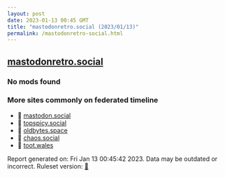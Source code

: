 ```yaml
---
layout: post
date: 2023-01-13 00:45 GMT
title: "mastodonretro.social (2023/01/13)"
permalink: /mastodonretro-social.html
---
```


## [mastodonretro.social](https://mastodonretro.social)

### No mods found

### More sites commonly on federated timeline

* 🐘 [mastodon.social](/mastodon-social.html)
* 🐘 [topspicy.social](/topspicy-social.html)
* 🐘 [oldbytes.space](/oldbytes-space.html)
* 🐘 [chaos.social](/chaos-social.html)
* 🐘 [toot.wales](/toot-wales.html)

Report generated on: Fri Jan 13 00:45:42 2023. Data may be outdated or incorrect.
Ruleset version: [🧁](/version-cupcake)
